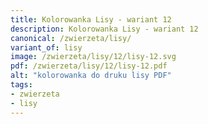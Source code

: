 ```yaml
---
title: Kolorowanka Lisy - wariant 12
description: Kolorowanka Lisy - wariant 12
canonical: /zwierzeta/lisy/
variant_of: lisy
image: /zwierzeta/lisy/12/lisy-12.svg
pdf: /zwierzeta/lisy/12/lisy-12.pdf
alt: "kolorowanka do druku lisy PDF"
tags:
- zwierzeta
- lisy
---
```

